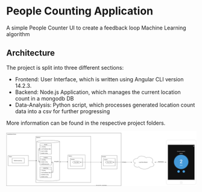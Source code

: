 # People Counting Application
A simple People Counter UI to create a feedback loop Machine Learning algorithm

## Architecture

The project is split into three different sections:
- Frontend: User Interface, which is written using Angular CLI version 14.2.3.
- Backend: Node.js Application, which manages the current location count in a mongodb DB
- Data-Analysis: Python script, which processes generated location count data into a csv for further progressing

More information can be found in the respective project folders.


![UML Diagram of People Counter](./UML.drawio.svg)
